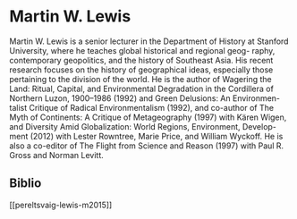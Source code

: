 # Martin W. Lewis
Martin W. Lewis is a senior lecturer in the Department of History at Stanford University, where he teaches global historical and regional geog- raphy, contemporary geopolitics, and the history of Southeast Asia. His recent research focuses on the history of geographical ideas, especially those pertaining to the division of the world. He is the author of Wagering the Land: Ritual, Capital, and Environmental Degradation in the Cordillera of Northern Luzon, 1900–1986 (1992) and Green Delusions: An Environmen- talist Critique of Radical Environmentalism (1992), and co-author of The Myth of Continents: A Critique of Metageography (1997) with Kären Wigen, and Diversity Amid Globalization: World Regions, Environment, Develop- ment (2012) with Lester Rowntree, Marie Price, and William Wyckoff. He is also a co-editor of The Flight from Science and Reason (1997) with Paul R. Gross and Norman Levitt.
## Biblio
[[pereltsvaig-lewis-m2015]]